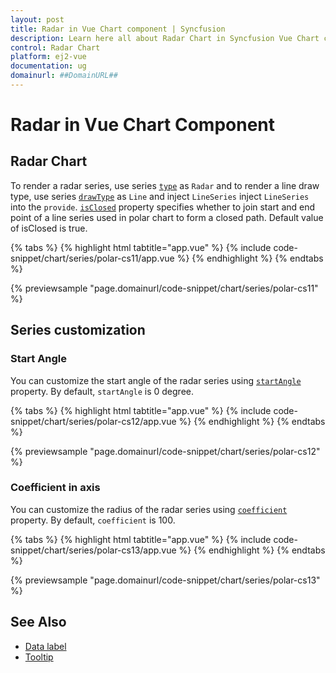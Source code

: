 ```yaml
---
layout: post
title: Radar in Vue Chart component | Syncfusion
description: Learn here all about Radar Chart in Syncfusion Vue Chart component of Syncfusion Essential JS 2 and more.
control: Radar Chart
platform: ej2-vue
documentation: ug
domainurl: ##DomainURL##
---
```


# Radar in Vue Chart Component

## Radar Chart

To render a radar series, use series [`type`](https://ej2.syncfusion.com/vue/documentation/api/chart/seriesModel/#drawtype) as `Radar` and to render a line draw type, use series [`drawType`](https://ej2.syncfusion.com/vue/documentation/api/chart/seriesModel/#drawtype) as `Line` and inject
`LineSeries` inject `LineSeries`  into the `provide`. [`isClosed`](https://ej2.syncfusion.com/vue/documentation/api/chart/seriesModel/#isclosed) property specifies whether to join start and end point of a line series used in polar chart to form a closed path. Default value of isClosed is true.

{% tabs %}
{% highlight html tabtitle="app.vue" %}
{% include code-snippet/chart/series/polar-cs11/app.vue %}
{% endhighlight %}
{% endtabs %}
        
{% previewsample "page.domainurl/code-snippet/chart/series/polar-cs11" %}

## Series customization

### Start Angle

You can customize the start angle of the radar series using [`startAngle`](https://ej2.syncfusion.com/vue/documentation/api/chart/axis/#startangle-number) property. By default, `startAngle` is 0 degree.

{% tabs %}
{% highlight html tabtitle="app.vue" %}
{% include code-snippet/chart/series/polar-cs12/app.vue %}
{% endhighlight %}
{% endtabs %}
        
{% previewsample "page.domainurl/code-snippet/chart/series/polar-cs12" %}

### Coefficient in axis

You can customize the radius of the radar series using [`coefficient`](https://ej2.syncfusion.com/vue/documentation/api/chart/axisModel/#coefficient) property. By default, `coefficient` is 100.

{% tabs %}
{% highlight html tabtitle="app.vue" %}
{% include code-snippet/chart/series/polar-cs13/app.vue %}
{% endhighlight %}
{% endtabs %}
        
{% previewsample "page.domainurl/code-snippet/chart/series/polar-cs13" %}

## See Also

* [Data label](../data-labels/)
* [Tooltip](../tool-tip/)
